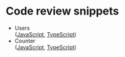 # Code review snippets

* Users  
  ([JavaScript](src/01a-Users.jsx), [TypeScript](src/01b-Users.tsx))
* Counter  
  ([JavaScript](src/02a-Counter.jsx), [TypeScript](src/02b-Counter.tsx))
